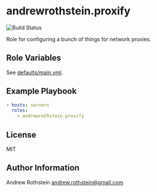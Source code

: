 andrewrothstein.proxify
=========
![Build Status](https://github.com/andrewrothstein/ansible-proxify/actions/workflows/build.yml/badge.svg)

Role for configuring a bunch of things for network proxies.

Role Variables
--------------

See [defaults/main.yml](defaults/main.yml).

Example Playbook
----------------

```yml
- hosts: servers
  roles:
    - andrewrothstein.proxify
```

License
-------

MIT

Author Information
------------------

Andrew Rothstein <andrew.rothstein@gmail.com>
